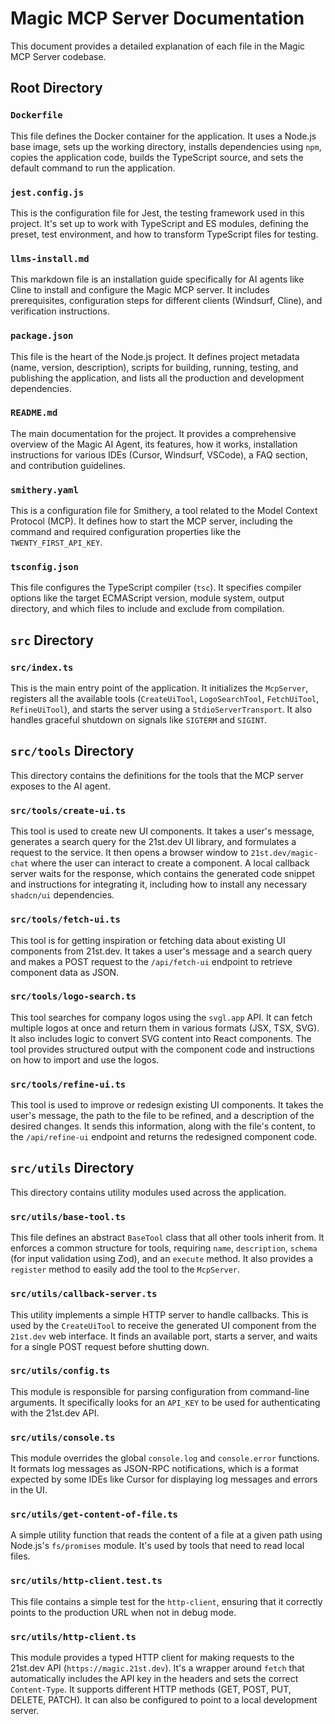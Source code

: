 # Magic MCP Server Documentation

This document provides a detailed explanation of each file in the Magic MCP Server codebase.

## Root Directory

### `Dockerfile`

This file defines the Docker container for the application. It uses a Node.js base image, sets up the working directory, installs dependencies using `npm`, copies the application code, builds the TypeScript source, and sets the default command to run the application.

### `jest.config.js`

This is the configuration file for Jest, the testing framework used in this project. It's set up to work with TypeScript and ES modules, defining the preset, test environment, and how to transform TypeScript files for testing.

### `llms-install.md`

This markdown file is an installation guide specifically for AI agents like Cline to install and configure the Magic MCP server. It includes prerequisites, configuration steps for different clients (Windsurf, Cline), and verification instructions.

### `package.json`

This file is the heart of the Node.js project. It defines project metadata (name, version, description), scripts for building, running, testing, and publishing the application, and lists all the production and development dependencies.

### `README.md`

The main documentation for the project. It provides a comprehensive overview of the Magic AI Agent, its features, how it works, installation instructions for various IDEs (Cursor, Windsurf, VSCode), a FAQ section, and contribution guidelines.

### `smithery.yaml`

This is a configuration file for Smithery, a tool related to the Model Context Protocol (MCP). It defines how to start the MCP server, including the command and required configuration properties like the `TWENTY_FIRST_API_KEY`.

### `tsconfig.json`

This file configures the TypeScript compiler (`tsc`). It specifies compiler options like the target ECMAScript version, module system, output directory, and which files to include and exclude from compilation.

## `src` Directory

### `src/index.ts`

This is the main entry point of the application. It initializes the `McpServer`, registers all the available tools (`CreateUiTool`, `LogoSearchTool`, `FetchUiTool`, `RefineUiTool`), and starts the server using a `StdioServerTransport`. It also handles graceful shutdown on signals like `SIGTERM` and `SIGINT`.

## `src/tools` Directory

This directory contains the definitions for the tools that the MCP server exposes to the AI agent.

### `src/tools/create-ui.ts`

This tool is used to create new UI components. It takes a user's message, generates a search query for the 21st.dev UI library, and formulates a request to the service. It then opens a browser window to `21st.dev/magic-chat` where the user can interact to create a component. A local callback server waits for the response, which contains the generated code snippet and instructions for integrating it, including how to install any necessary `shadcn/ui` dependencies.

### `src/tools/fetch-ui.ts`

This tool is for getting inspiration or fetching data about existing UI components from 21st.dev. It takes a user's message and a search query and makes a POST request to the `/api/fetch-ui` endpoint to retrieve component data as JSON.

### `src/tools/logo-search.ts`

This tool searches for company logos using the `svgl.app` API. It can fetch multiple logos at once and return them in various formats (JSX, TSX, SVG). It also includes logic to convert SVG content into React components. The tool provides structured output with the component code and instructions on how to import and use the logos.

### `src/tools/refine-ui.ts`

This tool is used to improve or redesign existing UI components. It takes the user's message, the path to the file to be refined, and a description of the desired changes. It sends this information, along with the file's content, to the `/api/refine-ui` endpoint and returns the redesigned component code.

## `src/utils` Directory

This directory contains utility modules used across the application.

### `src/utils/base-tool.ts`

This file defines an abstract `BaseTool` class that all other tools inherit from. It enforces a common structure for tools, requiring `name`, `description`, `schema` (for input validation using Zod), and an `execute` method. It also provides a `register` method to easily add the tool to the `McpServer`.

### `src/utils/callback-server.ts`

This utility implements a simple HTTP server to handle callbacks. This is used by the `CreateUiTool` to receive the generated UI component from the `21st.dev` web interface. It finds an available port, starts a server, and waits for a single POST request before shutting down.

### `src/utils/config.ts`

This module is responsible for parsing configuration from command-line arguments. It specifically looks for an `API_KEY` to be used for authenticating with the 21st.dev API.

### `src/utils/console.ts`

This module overrides the global `console.log` and `console.error` functions. It formats log messages as JSON-RPC notifications, which is a format expected by some IDEs like Cursor for displaying log messages and errors in the UI.

### `src/utils/get-content-of-file.ts`

A simple utility function that reads the content of a file at a given path using Node.js's `fs/promises` module. It's used by tools that need to read local files.

### `src/utils/http-client.test.ts`

This file contains a simple test for the `http-client`, ensuring that it correctly points to the production URL when not in debug mode.

### `src/utils/http-client.ts`

This module provides a typed HTTP client for making requests to the 21st.dev API (`https://magic.21st.dev`). It's a wrapper around `fetch` that automatically includes the API key in the headers and sets the correct `Content-Type`. It supports different HTTP methods (GET, POST, PUT, DELETE, PATCH). It can also be configured to point to a local development server.
